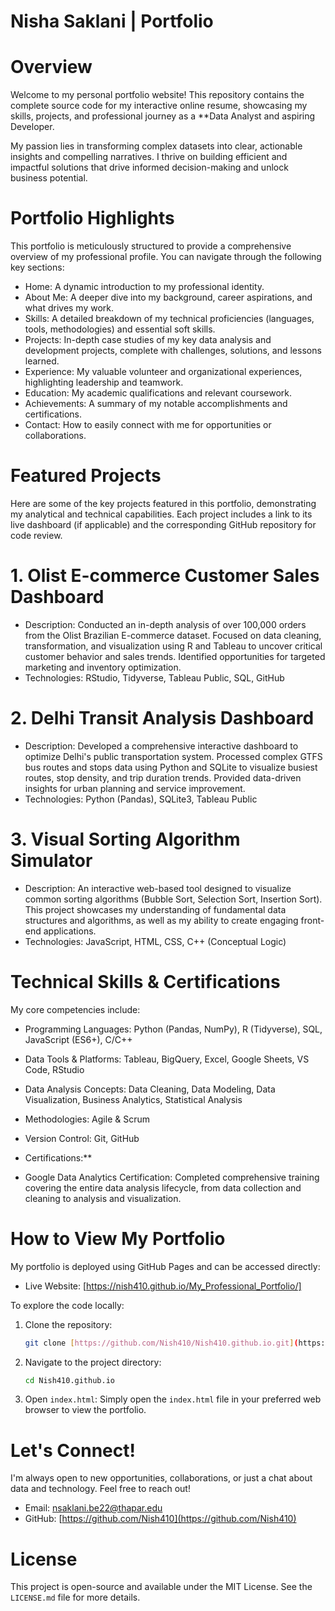 # Nisha Saklani | Portfolio

# Overview

Welcome to my personal portfolio website! This repository contains the complete source code for my interactive online resume, showcasing my skills, projects, and professional journey as a **Data Analyst and aspiring Developer.

My passion lies in transforming complex datasets into clear, actionable insights and compelling narratives. I thrive on building efficient and impactful solutions that drive informed decision-making and unlock business potential.

# Portfolio Highlights

This portfolio is meticulously structured to provide a comprehensive overview of my professional profile. You can navigate through the following key sections:

* Home: A dynamic introduction to my professional identity.
* About Me: A deeper dive into my background, career aspirations, and what drives my work.
* Skills: A detailed breakdown of my technical proficiencies (languages, tools, methodologies) and essential soft skills.
* Projects: In-depth case studies of my key data analysis and development projects, complete with challenges, solutions, and lessons learned.
* Experience: My valuable volunteer and organizational experiences, highlighting leadership and teamwork.
* Education: My academic qualifications and relevant coursework.
* Achievements: A summary of my notable accomplishments and certifications.
* Contact: How to easily connect with me for opportunities or collaborations.


# Featured Projects

Here are some of the key projects featured in this portfolio, demonstrating my analytical and technical capabilities. Each project includes a link to its live dashboard (if applicable) and the corresponding GitHub repository for code review.

# 1. Olist E-commerce Customer Sales Dashboard

* Description: Conducted an in-depth analysis of over 100,000 orders from the Olist Brazilian E-commerce dataset. Focused on data cleaning, transformation, and visualization using R and Tableau to uncover critical customer behavior and sales trends. Identified opportunities for targeted marketing and inventory optimization.
* Technologies: RStudio, Tidyverse, Tableau Public, SQL, GitHub

# 2. Delhi Transit Analysis Dashboard

* Description: Developed a comprehensive interactive dashboard to optimize Delhi's public transportation system. Processed complex GTFS bus routes and stops data using Python and SQLite to visualize busiest routes, stop density, and trip duration trends. Provided data-driven insights for urban planning and service improvement.
* Technologies: Python (Pandas), SQLite3, Tableau Public

# 3. Visual Sorting Algorithm Simulator

* Description: An interactive web-based tool designed to visualize common sorting algorithms (Bubble Sort, Selection Sort, Insertion Sort). This project showcases my understanding of fundamental data structures and algorithms, as well as my ability to create engaging front-end applications.
* Technologies: JavaScript, HTML, CSS, C++ (Conceptual Logic)


# Technical Skills & Certifications

My core competencies include:

* Programming Languages: Python (Pandas, NumPy), R (Tidyverse), SQL, JavaScript (ES6+), C/C++
* Data Tools & Platforms: Tableau, BigQuery, Excel, Google Sheets, VS Code, RStudio
* Data Analysis Concepts: Data Cleaning, Data Modeling, Data Visualization, Business Analytics, Statistical Analysis
* Methodologies: Agile & Scrum
* Version Control: Git, GitHub

* Certifications:**
* Google Data Analytics Certification: Completed comprehensive training covering the entire data analysis lifecycle, from data collection and cleaning to analysis and visualization.


# How to View My Portfolio

My portfolio is deployed using GitHub Pages and can be accessed directly:

* Live Website: [https://nish410.github.io/My_Professional_Portfolio/]

To explore the code locally:

1.  Clone the repository:
    ```bash
    git clone [https://github.com/Nish410/Nish410.github.io.git](https://github.com/Nish410/Nish410.github.io.git)
    ```
2.  Navigate to the project directory:
    ```bash
    cd Nish410.github.io
    ```
3.  Open `index.html`:
    Simply open the `index.html` file in your preferred web browser to view the portfolio.


# Let's Connect!

I'm always open to new opportunities, collaborations, or just a chat about data and technology. Feel free to reach out!

* Email: nsaklani.be22@thapar.edu
* GitHub: [https://github.com/Nish410](https://github.com/Nish410)


# License

This project is open-source and available under the MIT License. See the `LICENSE.md` file for more details.

